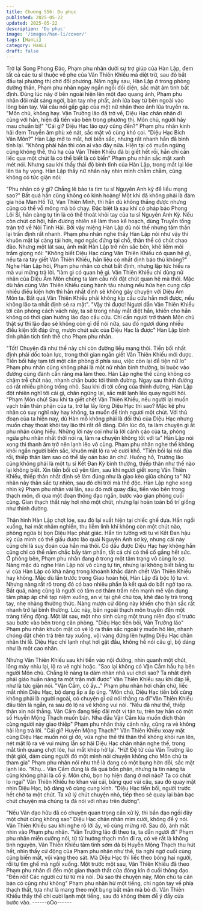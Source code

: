 ```yaml
---
title: Chương 556: Dụ phục
published: 2025-05-22
updated: 2025-05-22
description: 'Dụ phục'
image: '/images/han-li/cover/'
tags: [HanLi]
category: HanLi
draft: false
---
```


Trở lại Song Phong Đảo, Phạm phu nhân dưới sự trợ giúp của
Hàn Lập, đem tất cả các tu sĩ thuộc về phe của Vân Thiên Khiếu
mà diệt trừ, sau đó bắt đầu tại phường thị chờ đối phương.
Năm ngày sau, Hàn Lập ở trong phòng dưỡng thần, Phạm phu
nhân ngay ngắn ngồi đối diện, sắc mặt âm tình bất định.
Đúng lúc này ở bên ngoài hiện lên một đạo quang ảnh, Phạm phu
nhân đôi mắt sáng ngời, bàn tay nhẹ phất, ánh lửa bay từ bên
ngoài vào lòng bàn tay.
Vài câu nói gấp gáp của một nữ nhân theo ánh lửa truyền ra.
"Môn chủ, không hay. Vân Trưởng lão đã trở về, Diệu Hạc chân
nhân đi cùng với hắn, hiện đã tiến vào bên trong phường thị. Môn
chủ, người hãy mau chuẩn bị!"
"Cái gì? Diệu Hạc lão quỷ cũng đến?" Phạm phu nhân kinh hãi
đem Truyền âm phù xé nát, sắc mặt vô cùng khó coi.
"Diệu Hạc Bích Vân Môn?" Hàn Lập mở to mắt, hơi biến sắc,
nhưng rất nhanh hắn đã bình tĩnh lại.
"Không phải hắn thì còn ai vào đây nữa. Hiện tại có muốn ngừng
cũng không thể, thủ hạ của Vân Thiên Khiếu đã bị giết hết rồi, hắn
chỉ cần liếc qua một chút là có thể biết là có biến" Phạm phu nhân
sắc mặt xanh mét nói.
Nhưng sau khi thấy thái độ bình tĩnh của Hàn Lập, trong mắt lại
lóe lên tia hy vọng.
Hàn Lập thấy nữ nhân này nhìn mình chằm chằm, cũng không có
tức giận nói:

"Phu nhân có ý gì? Chẵng lẽ bảo ta tìm tu sĩ Nguyên Anh kỳ để
liều mạng sao?"
Bất quá hắn cũng không có kinh hoảng!
Một khi đã không phải là đám gia hỏa Man Hồ Tử, Vạn Thiên
Minh, thì hắn dù không thắng được nhưng cũng có thể vỗ mông
mà bỏ chạy. Đặc biệt là sau khí có pháp bảo Phong Lôi Sí, hắn
càng tự tin là có thể thoát khỏi tay của tu sĩ Nguyên Anh Kỳ.
Nếu còn chút cơ hội, hắn đương nhiên sẽ làm theo kế hoạch,
dùng Truyền tống trận trở về Nội Tinh Hải. Bởi vậy miệng Hàn
Lập dù nói thế nhưng tâm thần lại trấn định rất nhanh.
Phạm phu nhân nghe thấy Hàn Lập nói như vậy thì khuôn mặt lại
càng tái hơn, ngơ ngác đứng tại chỗ, thân thể có chút chao đảo.
Nhưng một lát sau, ánh mắt Hàn Lập trở nên sắc bén, khẽ liếm
môi trầm giọng nói:
"Không biết Diệu Hạc cùng Vân Thiên Khiếu có quan hệ gì, nếu ta
ra tay giết Vân Thiên Khiếu, hắn liệu có nhất định báo thù không?"
Nghe Hàn Lập hỏi, Phạm phu nhân có chút bất định, nhưng lập
tức hiểu ra mà vui mừng trả lời.
"làm gì có quan hệ gì. Vân Thiên Khiếu chỉ dùng nữ nhân của
Diệu Âm Môn chúng ta làm cầu nối đặt chút quan hệ mà thôi. Mặc
dù hắn cùng Vân Thiên Khiếu cùng hành tảu nhưng nếu hứa hẹn
cung cấp nhiều điều kiện hơn thì hắn nhất định sẽ không gây
chuyện với Diệu Âm Môn ta. Bất quá,Vân Thiên Khiếu phải không
kịp cầu cứu hắn mới được, nếu không lão ta nhất định sẽ ra mặt".
"Vậy thì được! Ngươi dẫn Vân Thiên Khiếu tới căn phòng cách
vách này, ta sẽ trong nháy mắt diệt hắn, khiến cho hắn không có
thời gian hướng lão đạo cầu cứu. Chỉ cần ngươi trở thành Môn
chủ thật sự thì lão đạo sẽ không còn gì để nói nữa, sau đó ngươi
dùng nhiều điều kiện tốt đáp ứng, mượn chút sức của Diệu Hạc là
được" Hàn Lập bình tĩnh phân tích tình thế cho Phạm phu nhân.

"Tốt! Chuyện đã như thế này chỉ còn đường liều mạng thôi. Tiền
bối nhất định phải dốc toàn lực, trong thời gian ngắn giết Vân
Thiên Khiếu mới được. Tiền bối hãy tạm tới một căn phòng ở phía
sau, việc còn lại để tiện nữ lo" Phạm phu nhân cũng không phải là
một nữ nhân bình thường, bị buộc vào đường cùng đành cắn
răng mà làm theo.
Hàn Lập nghe thế cũng không có chậm trễ chút nào, nhanh chân
bước tới thính đường. Ngay sau thính đường có rất nhiều phòng
trống nhỏ.
Sau khi đi tới cổng của thính đường, Hàn Lập đột nhiên nghĩ tới
cái gì, chân ngừng lại, sắc mặt lạnh lẽo quay người hỏi.
"Phạm Môn chủ! Sau khi ta giết chết Vân Thiên Khiếu, nếu người
lại muốn vạch trần thân phận của ta, trở lại lấy lòng Diệu Hạc thì
sao? Mặc kệ phu nhân có suy nghĩ này hay không, ta muốn đề
tỉnh ngươi một chút. Với thủ đoạn của ta hiện nay, dù Hàn mỗ
không phải là đối thủ của Diệu Hạc nhưng muốn chạy thoát khỏi
tay lão thì rất dễ dàng. Đến lúc đó, ta làm chuyện gì ắt phu nhân
cũng hiểu. Những lời này coi như là lời cảnh cáo của ta, phòng
ngừa phu nhân nhất thời nói ra, làm ra chuyện không tốt với ta"
Hàn Lập nói xong thì thanh âm trở nên lạnh lẽo vô cùng. Phạm
phu nhân nghe thế không khỏi ngẩn người biến sắc, khuôn mặt lộ
ra vẻ cười khổ.
"Tiền bối lại nói đùa rồi, thiếp thân làm sao có thể lấy oán báo ân
chứ. Huống hồ, Trưởng lão cũng không phải là một tu sĩ Kết Đan
Kỳ bình thường, thiếp thân như thế nào lại không biết. Xin tiền bối
cứ yên tâm, sau khi người giết xong Vân Thiên Khiếu, thiếp thân
nhất định sẽ làm đúng như là giao kèo giữa chúng ta" Nữ nhân
này thần sắc tự nhiên, sau đó chỉ trời mà thề độc.
Hàn Lập nghe xong nhìn kỹ Phạm phu nhân vài lần, sau đó mới
quay đầu, tiến vào bên trong thạch môn, đi qua một đoạn thông
đạo ngắn, bước vào gian phòng cuối cùng.
Gian thạch thất này hơi nhỏ một chút, nhưng lại hoàn toàn bố trí
giống như thính đường.

Thân hình Hàn Lập chợt lóe, sau đó lại xuất hiện tại chiếc ghế
dựa. Hắn ngồi xuống, hai mắt nhắm nghiền, thu liễm linh khí
không còn một chút nào, phòng ngừa bị bọn Diệu Hạc phát giác.
Hắn tin tưởng với tu vi Kết Đan hậu kỳ của mình có thể giấu được
lão quái Nguyên Anh sơ kỳ, nhưng cái này cũng chỉ là suy đoán
của hắn mà thôi.
Có dấu được Diệu Hạc hay không hắn cũng chỉ có thể nắm chắc
bẩy tám phần, tất cả chỉ có thể cố gắng hết sức.
Ở phòng bên, Phạm phu nhân đang ở trong một tâm trạng vô
cùng lo sợ.
Nàng mặc dù nghe Hàn Lập nói vô cùng tự tin, nhưng lại không
biết bằng tu vi của Hàn Lập có khả năng trong khoảnh khắc đánh
chết Vân Thiên Khiếu hay không.
Mặc dù lần trước trong Giao hoán hội, Hàn Lập đã bộc lộ tu vi.
Nhưng nàng rất rõ trong đó có bao nhiêu phần là kết quả do bất
ngờ tạo ra. Bất quá, nàng cũng là người có tâm cơ thâm trầm nên
mạnh mẽ vận dụng tâm pháp áp chế tạp niệm xuống, an vị tại ghế
chủ tọa, khẽ đảo ly trà trong tay, nhẹ nhàng thưởng thức.
Nàng mượn cử động này khiến cho thàn sắc rất nhanh trở lại
bình thường.
Lúc này, bên ngoài thạch môn truyền đến một tràng tiếng động.
Một lát sau, một nho sinh cùng một trung niên đạo sĩ trước sau
bước vào bên trong căn phòng.
"Diệu Hạc tiền bối, Vân Trưởng lão" Phạm phu nhân khuôn mặt
có vẻ lộ ra thần sắc ngoài ý muốn hô lên, nhanh chóng đặt chén
trà trên tay xuống, vội vàng đứng lên hướng Diệu Hạc chân nhân
thi lễ.
Diệu Hạc chỉ lạnh nhạt hơi gật đầu, không hề nói câu gì, bộ dáng
như là một cao nhân.

Nhưng Vân Thiên Khiếu sau khi tiến vào nội đường, nhìn quanh
một chút, lông mày nhíu lại, lộ ra vẻ nghi hoặc.
"Sao lại không có Vận Cầm hầu hạ bên người Môn chủ. Chẳng lẽ
nàng ta dám nhàn nhã vui chơi sao? Ta nhất định phải giáo huấn
nàng ta một trận mới được" Vân Thiên Khiếu sau khi đáp lễ, như
là tức giận nói.
"Vận Cầm, cô ấy…" Phạm phu nhân hơi chần chừ, liếc mắt nhìn
Diệu Hạc, bộ dạng ấp a ấp úng.
"Môn chủ, Diệu Hạc tiền bối cũng không phải là người ngoài, có
chuyện gì cứ nói thẳng ra đi"Vân Thiên Khiếu đầu tiên là ngẫn, ra
sau đó lộ ra vẻ không vui nói.
"Nếu đã như thế, thiếp thân xin nói thẳng. Vận Cầm đang tiếp đãi
một vị tán tu, trên tay hắn có một số Huyễn Mộng Thạch muốn
bán. Nha đầu Vận Cầm kia muốn đích thân cùng người này giao
thiệp" Phạm phu nhân tháy cảnh này, cũng ra vẻ không hài lòng
trả lời.
"Cái gì? Huyễn Mộng Thạch?" Vân Thiên Khiếu xoay mặt cùng
Diệu Hạc muốn nói gì đó, vừa nghe thế thì thân thể không khỏi
run lên, nét mặt lộ ra vẻ vui mừng lẫn sợ hãi
Diệu Hạc chân nhân nghe thế, trong mắt tinh quang chợt lóe, hai
mắt khép hờ lại.
"Hừ! Đệ tử của Vân Trưởng lão thật giỏi, dám cùng người đó một
mình nói chuyện không cho Môn chủ ta tham gia" Phạm phu nhân
nói như thể là đang có một bụng hờn dỗi, sắc mặt lạnh lẽo.
"Khụ… Vân Cầm đúng là đã quá bổn phận, nhưng ta tin nàng ta
cũng không phải là cố ý. Môn chủ, bọn họ hiện đang ở nơi nào?
Ta có chút lo ngại" Vân Thiên Khiếu ho khan vài cái, bâng quơ vài
câu, sau đó quay mặt nhìn Diệu Hạc, bộ dáng vô cùng cung kính.
"Diệu Hạc tiền bối, người trước hết chờ ta một chút. Ta xử lý chút
chuyện nhỏ, tiếp theo sẽ quay lại bàn bạc chút chuyện mà chúng
ta đã nói với nhau trên đường".

"Nếu Vân đạo hữu đã có chuyện quan trọng cần xử lý, thì bần đạo
ngồi đây một chút cũng không sao" Diệu Hạc chân nhân mỉm
cười, không để ý nói.
Vân Thiên Khiếu sau khi nghe rõ lời ấy, vô cùng mừng rỡ. Sau đó,
ánh mắt nhìn vào Phạm phu nhân.
"Vân Trưởng lão đi theo ta, ta dẫn người đi" Phạm phu nhân miễn
cưỡng nói, từ từ hướng thạch môn đi ra, có vẻ rất là không tình
nguyện.
Vân Thiên Khiếu tâm tình sớm đã bị Huyễn Mộng Thạch thu hút
hết, nhìn thấy cử động của Phạm phu nhân như thế, tia nghi ngờ
cuối cùng cũng biến mất, vội vàng theo sát.
Mà Diệu Hạc thì liếc theo bóng hai người, rồi tự tìm ghế mà ngồi
xuống.
Một trước một sau, Vân Thiên Khiếu đã theo Phạm phu nhân đi
đến một gian thạch thất cửa đóng kín ở cuối thông đạo.
"Đến rồi! Các ngươi cứ từ từ mà nói. Dù sao thì chuyện này, Môn
chủ ta căn bản có cũng như không" Phạm phu nhân hừ một tiếng,
chỉ ngón tay về phía thạch thất, tựa như là mang theo một bụng
bất mãn mà bỏ đi.
Vân Thiên Khiếu thấy thể chỉ cười lạnh một tiếng, sau đó không
thèm để ý đẩy cửa bước vào.
------oOo------
